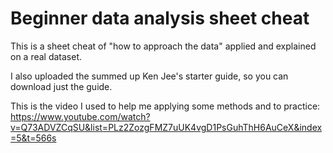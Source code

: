# Beginner data analysis sheet cheat
This is a sheet cheat of "how to approach the data" applied and explained on a real dataset.

I also uploaded the summed up Ken Jee's starter guide, so you can download just the guide.

This is the video I used to help me applying some methods and to practice: https://www.youtube.com/watch?v=Q73ADVZCqSU&list=PLz2ZozgFMZ7uUK4vgD1PsGuhThH6AuCeX&index=5&t=566s
